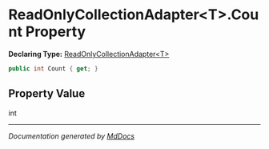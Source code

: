 # ReadOnlyCollectionAdapter\<T\>.Count Property

**Declaring Type:** [ReadOnlyCollectionAdapter\<T\>](../Type.md)

```csharp
public int Count { get; }
```

## Property Value

int

___

*Documentation generated by [MdDocs](https://github.com/ap0llo/mddocs)*
